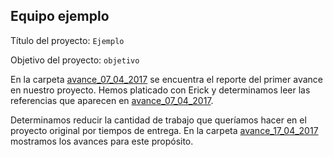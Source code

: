 ## Equipo ejemplo

Título del proyecto: `Ejemplo`

Objetivo del proyecto: `objetivo`

En la carpeta [avance_07_04_2017](avance_07_04_2017) se encuentra el reporte del primer avance en nuestro proyecto. Hemos platicado con Erick y determinamos leer las referencias que aparecen en [avance_07_04_2017](avance_07_04_2017).

Determinamos reducir la cantidad de trabajo que queríamos hacer en el proyecto original por tiempos de entrega. En la carpeta [avance_17_04_2017](avance_07_04_2017) mostramos los avances para este propósito.
